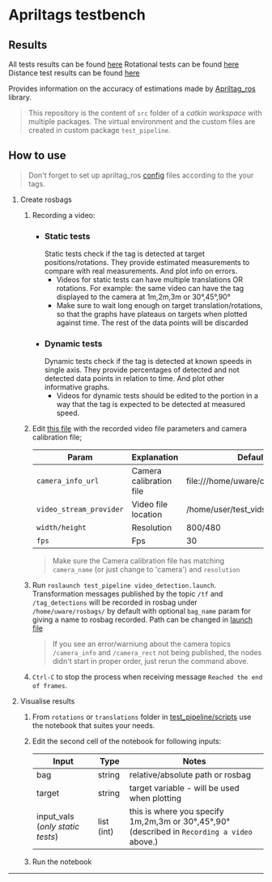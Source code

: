 # Apriltags testbench

## Results

All tests results can be found [here](https://github.com/hakanErgin/apriltag_test_bench/blob/main/analysis/analysis.ipynb)
Rotational tests can be found [here](https://github.com/hakanErgin/apriltag_test_bench/blob/main/analysis/cumulative_rotations.ipynb)
Distance test results can be found [here](https://github.com/hakanErgin/apriltag_test_bench/blob/main/analysis/cumulative_translations.ipynb)


Provides information on the accuracy of estimations made by [Apriltag_ros](https://github.com/AprilRobotics/apriltag_ros) library.
> This repository is the content of `src` folder of a _catkin workspace_ with multiple packages. The virtual environment and the custom files are created in custom package `test_pipeline`.

## How to use

> Don't forget to set up apriltag_ros [config](apriltag_ros/apriltag_ros/config) files according to the your tags.

1. Create rosbags
    1. Recording a video: 
        - ### Static tests
            Static tests check if the tag is detected at target positions/rotations. They provide estimated measurements to compare with real measurements. And plot info on errors.
            - Videos for static tests can have multiple translations OR rotations. For example: the same video can have the tag displayed to the camera at 1m,2m,3m or 30°,45°,90°
            - Make sure to wait long enough on target translation/rotations, so that the graphs have plateaus on targets when plotted against time. The rest of the data points will be discarded
        - ### Dynamic tests
            Dynamic tests check if the tag is detected at known speeds in single axis. They provide percentages of detected and not detected data points in relation to time. And plot other informative graphs.
            - Videos for dynamic tests should be edited to the portion in a way that the tag is expected to be detected at measured speed.

    2. Edit [this file](test_pipeline/launch/video_file.launch) with the recorded video file parameters and camera calibration file;

        Param | Explanation | Default/Example
        --- | --- | --- 
        `camera_info_url` | Camera calibration file | file:///home/uware/calibration_files/ost.yaml
        `video_stream_provider` | Video file location | /home/user/test_vids/some_file.mkv
        `width/height` | Resolution | 800/480
        `fps` | Fps | 30

        > Make sure the Camera calibration file has matching `camera_name` (or just change to 'camera') and `resolution`
    
    3. Run `roslaunch test_pipeline video_detection.launch`. Transformation messages published by the topic `/tf` and `/tag_detections` will be recorded in rosbag under `/home/uware/rosbags/` by default with optional `bag_name` param for giving a name to rosbag recorded. Path can be changed in [launch file](test_pipeline/launch/video_detection.launch)

        > If you see an error/warniung about the camera topics `/camera_info` and `/camera_rect` not being published, the nodes didn't start in proper order, just rerun the command above.

    4. `Ctrl-C` to stop the process when receiving message `Reached the end of frames`.

2. Visualise results
    
    1. From `rotations` or `translations` folder in [test_pipeline/scripts](test_pipeline/scripts) use the notebook that suites your needs.

    2. Edit the second cell of the notebook for following inputs:
        
        Input | Type | Notes
        --- | --- | --- 
        bag | string | relative/absolute path or rosbag
        target | string | target variable - will be used when plotting
        input_vals (_only static tests_) |  list (int) | this is where you specify 1m,2m,3m or 30°,45°,90° (described in `Recording a video` above.)

    3. Run the notebook
---

